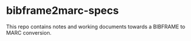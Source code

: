 # bibframe2marc-specs

This repo contains notes and working documents towards a BIBFRAME to MARC conversion.
